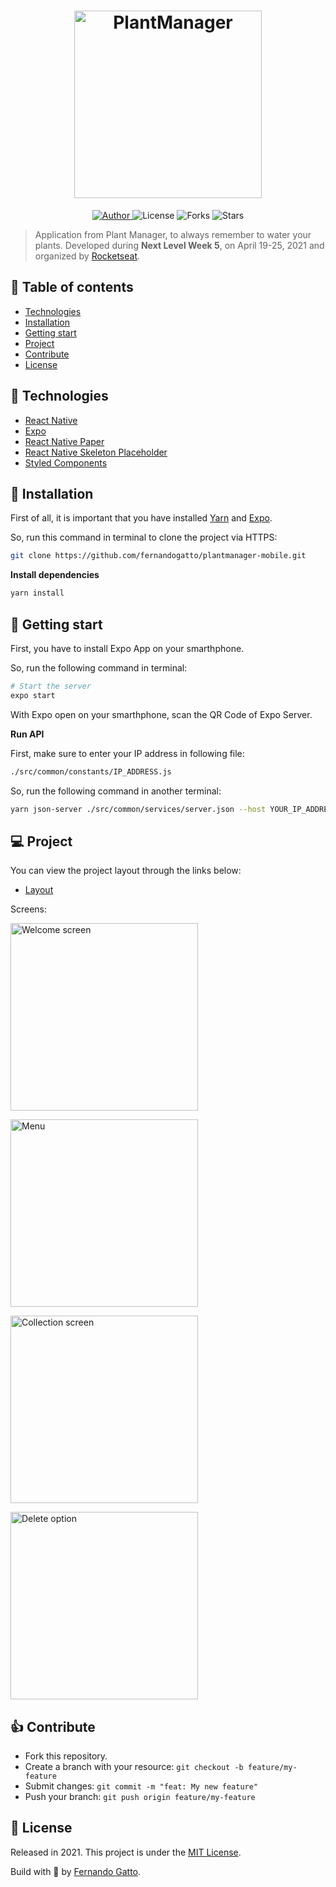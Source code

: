 <h1 align="center">
   <img
        alt="PlantManager"
        title="PlantManager"
        src=".github/logo.svg"
        width="300"
    />
</h1>

<p align="center">
  <a href="https://github.com/fernandogatto/" target="_blank">
    <img src="https://img.shields.io/badge/author-fernandogatto-32b768" alt="Author">
  </a>

  <img src="https://img.shields.io/badge/license-MIT-%2332B768" alt="License">
  
  <img src="https://img.shields.io/github/forks/fernandogatto/plantmanager-mobile?color=32b768" alt="Forks">     

  <img src="https://img.shields.io/github/stars/fernandogatto/plantmanager-mobile?color=32b768" alt="Stars">
</p>

> Application from Plant Manager, to always remember to water your plants. Developed during **Next Level Week 5**, on April 19-25, 2021 and organized by [Rocketseat](https://rocketseat.com.br/).

## 🔗 Table of contents
- [Technologies](#technologies)
- [Installation](#installation)
- [Getting start](#start)
- [Project](#project)
- [Contribute](#contribute)
- [License](#license)

## 📌 Technologies <a name="technologies"/>

- [React Native](https://reactnative.dev/)
- [Expo](https://expo.io/)
- [React Native Paper](https://callstack.github.io/react-native-paper/)
- [React Native Skeleton Placeholder](https://github.com/chramos/react-native-skeleton-placeholder)
- [Styled Components](https://styled-components.com/)

## 📂 Installation <a name="installation"/>

First of all, it is important that you have installed [Yarn](https://yarnpkg.com/) and [Expo](https://expo.io/).

So, run this command in terminal to clone the project via HTTPS:

```bash
git clone https://github.com/fernandogatto/plantmanager-mobile.git
```

**Install dependencies**

```bash
yarn install
```

## 🚀 Getting start <a name="start"/>

First, you have to install Expo App on your smarthphone.

So, run the following command in terminal:

```bash
# Start the server
expo start
```

With Expo open on your smarthphone, scan the QR Code of Expo Server.

**Run API**

First, make sure to enter your IP address in following file:

```bash
./src/common/constants/IP_ADDRESS.js
```

So, run the following command in another terminal:

```bash
yarn json-server ./src/common/services/server.json --host YOUR_IP_ADDRESS --port 3333
```

## 💻 Project <a name="project"/>

You can view the project layout through the links below:

- [Layout](https://www.figma.com/file/IhQRtrOZdu3TrvkPYREzOy/PlantManager) 

Screens:

<img
  alt="Welcome screen"
  title="Welcome screen"
  src=".github/welcome.jpg"
  width="300"
/>

<img
  alt="Menu"
  title="Menu"
  src=".github/menu.jpg"
  width="300"
/>

<img
  alt="Collection screen"
  title="Collection screen"
  src=".github/collection.jpg"
  width="300"
/>

<img
  alt="Delete option"
  title="Delete option"
  src=".github/delete.jpg"
  width="300"
/>

## 👍 Contribute <a name="contribute"/>

- Fork this repository.
- Create a branch with your resource: ```git checkout -b feature/my-feature```
- Submit changes: ```git commit -m "feat: My new feature"```
- Push your branch: ```git push origin feature/my-feature```

## 📕 License <a name="license"/>

Released in 2021. This project is under the [MIT License](https://choosealicense.com/licenses/mit/).

Build with 💜 by [Fernando Gatto](https://github.com/fernandogatto/).
